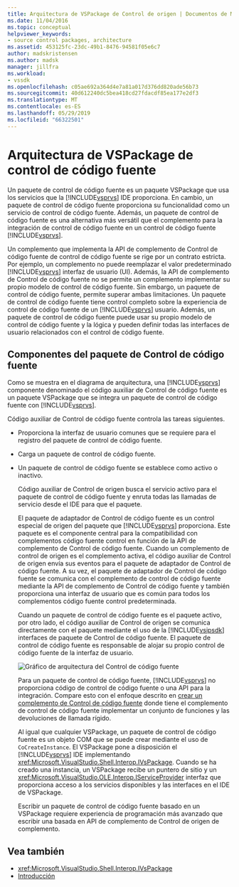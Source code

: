 ```yaml
---
title: Arquitectura de VSPackage de Control de origen | Documentos de Microsoft
ms.date: 11/04/2016
ms.topic: conceptual
helpviewer_keywords:
- source control packages, architecture
ms.assetid: 453125fc-23dc-49b1-8476-94581f05e6c7
author: madskristensen
ms.author: madsk
manager: jillfra
ms.workload:
- vssdk
ms.openlocfilehash: c05ae692a364d4e7a81a017d376dd820ade56b73
ms.sourcegitcommit: 40d612240dc5bea418cd27fdacdf85ea177e2df3
ms.translationtype: MT
ms.contentlocale: es-ES
ms.lasthandoff: 05/29/2019
ms.locfileid: "66322501"
---
```

# <a name="source-control-vspackage-architecture"></a>Arquitectura de VSPackage de control de código fuente
Un paquete de control de código fuente es un paquete VSPackage que usa los servicios que la [!INCLUDE[vsprvs](../../code-quality/includes/vsprvs_md.md)] IDE proporciona. En cambio, un paquete de control de código fuente proporciona su funcionalidad como un servicio de control de código fuente. Además, un paquete de control de código fuente es una alternativa más versátil que el complemento para la integración de control de código fuente en un control de código fuente [!INCLUDE[vsprvs](../../code-quality/includes/vsprvs_md.md)].

 Un complemento que implementa la API de complemento de Control de código fuente de control de código fuente se rige por un contrato estricta. Por ejemplo, un complemento no puede reemplazar el valor predeterminado [!INCLUDE[vsprvs](../../code-quality/includes/vsprvs_md.md)] interfaz de usuario (UI). Además, la API de complemento de Control de código fuente no se permite un complemento implementar su propio modelo de control de código fuente. Sin embargo, un paquete de control de código fuente, permite superar ambas limitaciones. Un paquete de control de código fuente tiene control completo sobre la experiencia de control de código fuente de un [!INCLUDE[vsprvs](../../code-quality/includes/vsprvs_md.md)] usuario. Además, un paquete de control de código fuente puede usar su propio modelo de control de código fuente y la lógica y pueden definir todas las interfaces de usuario relacionados con el control de código fuente.

## <a name="source-control-package-components"></a>Componentes del paquete de Control de código fuente
 Como se muestra en el diagrama de arquitectura, una [!INCLUDE[vsprvs](../../code-quality/includes/vsprvs_md.md)] componente denominado el código auxiliar de Control de código fuente es un paquete VSPackage que se integra un paquete de control de código fuente con [!INCLUDE[vsprvs](../../code-quality/includes/vsprvs_md.md)].

 Código auxiliar de Control de código fuente controla las tareas siguientes.

- Proporciona la interfaz de usuario comunes que se requiere para el registro del paquete de control de código fuente.

- Carga un paquete de control de código fuente.

- Un paquete de control de código fuente se establece como activo o inactivo.

  Código auxiliar de Control de origen busca el servicio activo para el paquete de control de código fuente y enruta todas las llamadas de servicio desde el IDE para que el paquete.

  El paquete de adaptador de Control de código fuente es un control especial de origen del paquete que [!INCLUDE[vsprvs](../../code-quality/includes/vsprvs_md.md)] proporciona. Este paquete es el componente central para la compatibilidad con complementos código fuente control en función de la API de complemento de Control de código fuente. Cuando un complemento de control de origen es el complemento activa, el código auxiliar de Control de origen envía sus eventos para el paquete de adaptador de Control de código fuente. A su vez, el paquete de adaptador de Control de código fuente se comunica con el complemento de control de código fuente mediante la API de complemento de Control de código fuente y también proporciona una interfaz de usuario que es común para todos los complementos código fuente control predeterminada.

  Cuando un paquete de control de código fuente es el paquete activo, por otro lado, el código auxiliar de Control de origen se comunica directamente con el paquete mediante el uso de la [!INCLUDE[vsipsdk](../../extensibility/includes/vsipsdk_md.md)] interfaces de paquete de Control de código fuente. El paquete de control de código fuente es responsable de alojar su propio control de código fuente de la interfaz de usuario.

  ![Gráfico de arquitectura del Control de código fuente](../../extensibility/internals/media/vsipsccarch.gif "VSIPSCCArch")

  Para un paquete de control de código fuente, [!INCLUDE[vsprvs](../../code-quality/includes/vsprvs_md.md)] no proporciona código de control de código fuente o una API para la integración. Compare esto con el enfoque descrito en [crear un complemento de Control de código fuente](../../extensibility/internals/creating-a-source-control-plug-in.md) donde tiene el complemento de control de código fuente implementar un conjunto de funciones y las devoluciones de llamada rígido.

  Al igual que cualquier VSPackage, un paquete de control de código fuente es un objeto COM que se puede crear mediante el uso de `CoCreateInstance`. El VSPackage pone a disposición el [!INCLUDE[vsprvs](../../code-quality/includes/vsprvs_md.md)] IDE implementando <xref:Microsoft.VisualStudio.Shell.Interop.IVsPackage>. Cuando se ha creado una instancia, un VSPackage recibe un puntero de sitio y un <xref:Microsoft.VisualStudio.OLE.Interop.IServiceProvider> interfaz que proporciona acceso a los servicios disponibles y las interfaces en el IDE de VSPackage.

  Escribir un paquete de control de código fuente basado en un VSPackage requiere experiencia de programación más avanzado que escribir una basada en API de complemento de Control de origen de complemento.

## <a name="see-also"></a>Vea también
- <xref:Microsoft.VisualStudio.Shell.Interop.IVsPackage>
- [Introducción](../../extensibility/internals/getting-started-with-source-control-vspackages.md)